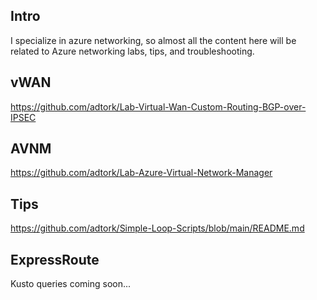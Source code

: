 ## Intro 
I specialize in azure networking, so almost all the content here will be related to Azure networking labs, tips, and troubleshooting.

## vWAN
https://github.com/adtork/Lab-Virtual-Wan-Custom-Routing-BGP-over-IPSEC

## AVNM
https://github.com/adtork/Lab-Azure-Virtual-Network-Manager

## Tips
https://github.com/adtork/Simple-Loop-Scripts/blob/main/README.md

## ExpressRoute

Kusto queries coming soon...

<!--
**adtork/adtork** is a ✨ _special_ ✨ repository because its `README.md` (this file) appears on your GitHub profile.

Here are some ideas to get you started:

- 🔭 I’m currently working on ...
- 🌱 I’m currently learning ...
- 👯 I’m looking to collaborate on ...
- 🤔 I’m looking for help with ...
- 💬 Ask me about ...
- 📫 How to reach me: ...
- 😄 Pronouns: ...
- ⚡ Fun fact: ...
-->
